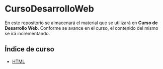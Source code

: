 # CursoDesarrolloWeb
En este repositorio se almacenará el material que se utilizará en **Curso de Desarrollo Web**. Conforme se avance en el curso, el contenido del mismo se irá incrementando. 


## Índice de curso
- [HTML](https://github.com/andreiDev1/CursoDesarrolloWeb/tree/main/00-CursoHTML)


